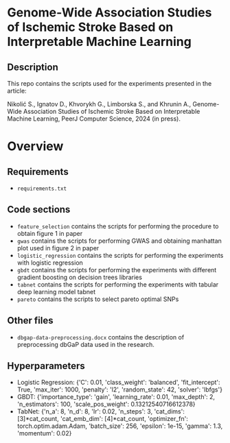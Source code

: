 # Genome-Wide Association Studies of Ischemic Stroke Based on Interpretable Machine Learning


## Description
This repo contains the scripts used for the experiments presented in the article:

Nikolić S., Ignatov D., Khvorykh G., Limborska S., and Khrunin A., Genome-Wide Association Studies of Ischemic Stroke Based on Interpretable Machine Learning, PeerJ Computer Science, 2024 (in press).
 
    
# Overview

## Requirements
- ```requirements.txt```

## Code sections
- ```feature_selection``` contains the scripts for performing the procedure to obtain figure 1 in paper
- ```gwas``` contains the scripts for performing GWAS and obtaining manhattan plot used in figure 2 in paper
- ```logistic_regression``` contains the scripts for performing the experiments with logistic regression
- ```gbdt``` contains the scripts for performing the experiments with different gradient boosting on decision trees libraries
- ```tabnet``` contains the scripts for performing the experiments with tabular deep learning model tabnet
- ```pareto``` contains the scripts to select pareto optimal SNPs

## Other files
- ```dbgap-data-preprocessing.docx``` contains the description of preprocessing dbGaP data used in the research.

## Hyperparameters
- Logistic Regression: {'C': 0.01, 'class_weight': 'balanced', 'fit_intercept': True, 'max_iter': 1000, 'penalty': 'l2', 'random_state': 42, 'solver': 'lbfgs'} 
- GBDT: {'importance_type': 'gain', 'learning_rate': 0.01, 'max_depth': 2, 'n_estimators': 100, 'scale_pos_weight': 0.13212540716612378}
- TabNet: {'n_a': 8, 'n_d': 8, 'lr': 0.02, 'n_steps': 3, 'cat_dims': [3]*cat_count, 'cat_emb_dim': [4]*cat_count, 'optimizer_fn': torch.optim.adam.Adam, 'batch_size': 256, 'epsilon': 1e-15, 'gamma': 1.3, 'momentum': 0.02}